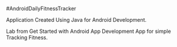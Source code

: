 #AndroidDailyFitnessTracker

Application Created Using Java for Android Development.

Lab from Get Started with Android App Development
App for simple Tracking Fitness.

